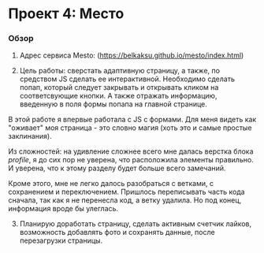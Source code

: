 # Проект 4: Место

### Обзор

1. Адрес сервиса Mesto: (https://belkaksu.github.io/mesto/index.html)

2. Цель работы: сверстать адаптивную страницу, а также, по средством JS сделать ее интерактивной. Необходимо сделать попап, который следует закрывать и открывать кликом на соответсвующие кнопки. А также отражать информацию, введенную в поля формы попапа на главной странице.

В этой работе я впервые работала с JS с формами. Для меня видеть как "оживает" моя страница - это словно магия (хоть это и самые простые заклинания).

Из сложностей: на удивление сложнее всего мне далась верстка блока *profile*, я до сих пор не уверена, что расположила элементы правильно. И уверена, что к этому разделу будет больше всего замечаний.

Кроме этого, мне не легко далось разобраться с ветками, с сохранением и переключением. Пришлось переписывать часть кода сначала, так как я не перенесла код, а ветку удалила. Но под конец, информация вроде бы улеглась.

3. Планирую доработать страницу, сделать активным счетчик лайков, возможность добавлять фото и сохранять данные, после перезагрузки страницы.
